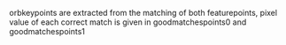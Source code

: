 orbkeypoints are extracted from the matching of both featurepoints, pixel value of each correct match is given in 
goodmatchespoints0 and goodmatchespoints1


